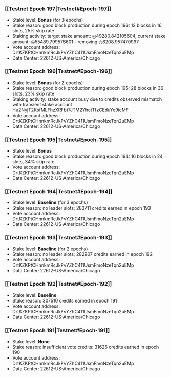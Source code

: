 ### [[Testnet Epoch 197|Testnet#Epoch-197]]
* Stake level: **Bonus** (for 3 epochs)
* Stake reason: good block production during epoch 196: 12 blocks in 16 slots, 25% skip rate
* Staking activity: target stake amount: ◎49280.842105604, current stake amount: ◎55489.799576601 - removing ◎6208.957470997
* Vote account address: DrtKZKPtCHnnkmRcJkPvYZhC411UsmFmoNzeTqn2uEMp
* Data Center: 22612-US-America/Chicago
### [[Testnet Epoch 196|Testnet#Epoch-196]]
* Stake level: **Bonus** (for 2 epochs)
* Stake reason: good block production during epoch 195: 28 blocks in 36 slots, 23% skip rate
* Staking activity: stake account busy due to credits observed mismatch with transient stake account Hu2NyjT2KsfMLFhzXRFbt7JTM2YhctTfzCEduYe9ieMF
* Vote account address: DrtKZKPtCHnnkmRcJkPvYZhC411UsmFmoNzeTqn2uEMp
* Data Center: 22612-US-America/Chicago
### [[Testnet Epoch 195|Testnet#Epoch-195]]
* Stake level: **Bonus**
* Stake reason: good block production during epoch 194: 16 blocks in 24 slots, 34% skip rate
* Vote account address: DrtKZKPtCHnnkmRcJkPvYZhC411UsmFmoNzeTqn2uEMp
* Data Center: 22612-US-America/Chicago
### [[Testnet Epoch 194|Testnet#Epoch-194]]
* Stake level: **Baseline** (for 3 epochs)
* Stake reason: no leader slots; 283711 credits earned in epoch 193
* Vote account address: DrtKZKPtCHnnkmRcJkPvYZhC411UsmFmoNzeTqn2uEMp
* Data Center: 22612-US-America/Chicago
### [[Testnet Epoch 193|Testnet#Epoch-193]]
* Stake level: **Baseline** (for 2 epochs)
* Stake reason: no leader slots; 282207 credits earned in epoch 192
* Vote account address: DrtKZKPtCHnnkmRcJkPvYZhC411UsmFmoNzeTqn2uEMp
* Data Center: 22612-US-America/Chicago
### [[Testnet Epoch 192|Testnet#Epoch-192]]
* Stake level: **Baseline**
* Stake reason: 307510 credits earned in epoch 191
* Vote account address: DrtKZKPtCHnnkmRcJkPvYZhC411UsmFmoNzeTqn2uEMp
* Data Center: 22612-US-America/Chicago
### [[Testnet Epoch 191|Testnet#Epoch-191]]
* Stake level: **None**
* Stake reason: insufficient vote credits: 31626 credits earned in epoch 190
* Vote account address: DrtKZKPtCHnnkmRcJkPvYZhC411UsmFmoNzeTqn2uEMp
* Data Center: 22612-US-America/Chicago
